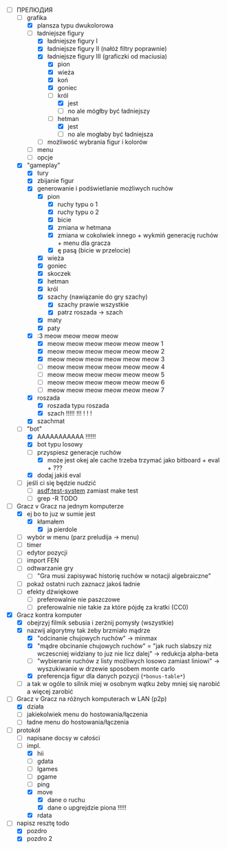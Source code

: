 * [ ] ПРЕЛЮДИЯ
  * [ ] grafika
    * [x] plansza typu dwukolorowa
    * [ ] ładniejsze figury
      * [x] ładniejsze figury I
      * [x] ładniejsze figury II (nałóż filtry poprawnie)
      * [x] ładniejsze figury III (graficzki od maciusia)
        * [x] pion
        * [x] wieża
        * [x] koń
        * [x] goniec
        * [ ] król
          * [x] jest
          * [ ] no ale mógłby być ładniejszy
        * [ ] hetman
          * [x] jest
          * [ ] no ale mogłaby być ładniejsza
      * [ ] możliwość wybrania figur i kolorów
    * [ ] menu
    * [ ] opcje
  * [x] "gameplay"
    * [x] tury
    * [x] zbijanie figur
    * [x] generowanie i podświetlanie możliwych ruchów
      * [x] pion
        * [x] ruchy typu o 1
        * [x] ruchy typu o 2
        * [x] bicie
        * [x] zmiana w hetmana
        * [x] zmiana w cokolwiek innego + wykmiń generację ruchów + menu dla gracza
        * [x] ę pasą (bicie w przelocie)
      * [x] wieża
      * [x] goniec
      * [x] skoczek
      * [x] hetman
      * [x] król
      * [x] szachy (nawiązanie do gry szachy)
        * [x] szachy prawie wszystkie
        * [x] patrz roszada -> szach
      * [x] maty
      * [x] paty
    * [x] :3 meow meow meow meow
      * [x] meow meow meow meow meow meow 1
      * [x] meow meow meow meow meow meow 2
      * [x] meow meow meow meow meow meow 3
      * [ ] meow meow meow meow meow meow 4
      * [ ] meow meow meow meow meow meow 5
      * [ ] meow meow meow meow meow meow 6
      * [ ] meow meow meow meow meow meow 7
    * [x] roszada
      * [x] roszada typu roszada
      * [x] szach !!!!! !!! ! ! ! 
    * [x] szachmat
  * [ ] "bot"
    * [x] AAAAAAAAAAA !!!!!!
    * [x] bot typu losowy
    * [ ] przyspiesz generacje ruchów
      * [x] może jest okej ale cache trzeba trzymać jako bitboard + eval + ???
    * [x] dodaj jakiś eval
  * [ ] jeśli ci się będzie nudzić
    * [ ] [asdf:test-system](https://github.com/fukamachi/prove?tab=readme-ov-file#asdf-integration) zamiast make test
    * [ ] grep -R TODO
* [ ] Gracz v Gracz na jednym komputerze
  * [x] ej bo to juz w sumie jest
    * [x] kłamałem
      * [x] ja pierdole
  * [ ] wybór w menu (parz preludija → menu)
  * [ ] timer
  * [ ] edytor pozycji
  * [ ] import FEN
  * [ ] odtwarzanie gry
    * [ ] "Gra musi zapisywać historię ruchów w notacji algebraiczne"
  * [ ] pokaż ostatni ruch zaznacz jakoś ładnie
  * [ ] efekty dźwiękowe
    * [ ] preferowalnie nie paszczowe
    * [ ] preferowalnie nie takie za które pójdę za kratki (CC0)
* [x] Gracz kontra komputer
  * [x] obejrzyj filmik sebusia i zerżnij pomysły (wszystkie)
  * [x] nazwij algorytmy tak żeby brzmiało mądrze
    * [x] "odcinanie chujowych ruchów" → minmax
    * [x] "mądre obcinanie chujowych ruchów" = "jak ruch slabszy niz wczescniej widziany to juz nie licz dalej" → redukcja alpha-beta
    * [ ] "wybieranie ruchów z listy możliwych losowo zamiast liniowi" → wyszukiwanie w drzewie sposobem monte carlo
    * [x] preferencja figur dla danych pozycji (`*bonus-table*`)
  * [ ] a tak w ogóle to silnik miej w osobnym wątku żeby mniej się narobić a więcej zarobić
* [ ] Gracz v Gracz na różnych komputerach w LAN (p2p)
  * [x] działa
  * [ ] jakiekolwiek menu do hostowania/łączenia
  * [ ] ładne menu do hostowania/łączenia
* [ ] protokół
  * [ ] napisane docsy w całości
  * [ ] impl.
    * [x] hii
    * [ ] gdata
    * [ ] lgames
    * [ ] pgame
    * [ ] ping
    * [x] move
      * [x] dane o ruchu
      * [x] dane o upgrejdzie piona !!!!!
    * [x] rdata
* [ ] napisz resztę todo
  * [x] pozdro
  * [x] pozdro 2

